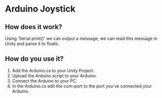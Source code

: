 Arduino Joystick
================

How does it work?
-----------------
Using 'Serial.print()' we can output a message, we can read this message in Unity and parse it to floats.

How do you use it?
------------------
1. Add the Arduino.cs to your Unity Project.
2. Upload the Arduino script to your Arduino.
3. Connect the Arduino to your PC.
4. In the Arduino.cs edit the com-port to the port you've connected your Arduino.